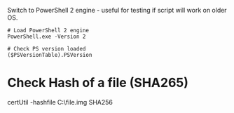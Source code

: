 Switch to PowerShell 2 engine - useful for testing if script will work on older OS.
```
# Load PowerShell 2 engine
PowerShell.exe -Version 2

# Check PS version loaded
($PSVersionTable).PSVersion
```

# Check Hash of a file (SHA265)
certUtil -hashfile C:\file.img SHA256
